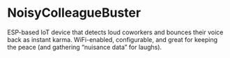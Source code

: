 # NoisyColleagueBuster
ESP-based IoT device that detects loud coworkers and bounces their voice back as instant karma. WiFi-enabled, configurable, and great for keeping the peace (and gathering “nuisance data” for laughs).
